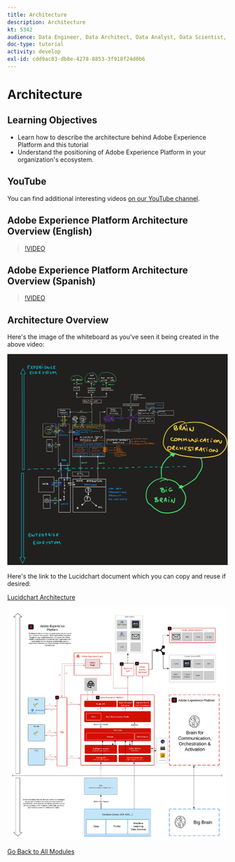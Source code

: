 ```yaml
---
title: Architecture
description: Architecture
kt: 5342
audience: Data Engineer, Data Architect, Data Analyst, Data Scientist, Orchestration Engineer, BI Expert, Marketer
doc-type: tutorial
activity: develop
exl-id: cdd9ac83-db8e-4278-8853-3f918f24d0b6
---
```

# Architecture

## Learning Objectives

- Learn how to describe the architecture behind Adobe Experience Platform and this tutorial
- Understand the positioning of Adobe Experience Platform in your organization's ecosystem.

## YouTube

You can find additional interesting videos [on our YouTube channel](https://www.youtube.com/channel/UCUKG2dkZ9pYuZUPebQ21jUw).

## Adobe Experience Platform Architecture Overview (English)

>[!VIDEO](https://video.tv.adobe.com/v/35266?quality=12&learn=on)

## Adobe Experience Platform Architecture Overview (Spanish)

>[!VIDEO](https://video.tv.adobe.com/v/343517?quality=12&learn=on)

## Architecture Overview

Here's the image of the whiteboard as you've seen it being created in the above video:

![Luma Retail](./assets/images/whiteboard.jpg)

Here's the link to the Lucidchart document which you can copy and reuse if desired:

[Lucidchart Architecture](https://lucid.app/documents/view/69c2a0e4-9135-47d7-ae86-7f88cec9bc34)

![Luma Retail](./assets/images/architecture.png)

[Go Back to All Modules](./overview.md)
